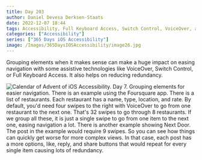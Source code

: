 ```yaml
---
title: Day 203
author: Daniel Devesa Derksen-Staats
date: 2022-12-07 18:44
tags: Accessibility, Full Keyboard Access, Switch Control, VoiceOver, a11y
categories: ["Accessibility"]
series: ["365 Days iOS Accessibility"]
image: /Images/365DaysIOSAccessibility/image26.jpg
---
```


Grouping elements when it makes sense can make a huge impact on easing navigation with some assistive technologies like VoiceOver, Switch Control, or Full Keyboard Access. It also helps on reducing redundancy.

![Calendar of Advent of iOS Accessibility. Day 7. Grouping elements for easier navigation. There is an example using the Foursquare app. There is a list of restaurants. Each restaurant has a name, type, location, and rate. By default, you'd need four swipes to the right with VoiceOver to go from one restaurant to the next one. That's 32 swipes to go through 8 restaurants. If we group all these, it is just a single swipe to go from one item to the next one, easing navigation a lot. There is another example showing Next Door. The post in the example would require 9 swipes. So you can see how things can quickly get worse for more complex views. In that case, each post has a more options, like, reply, and share buttons that would repeat for every single item causing lots of redundancy.](/Images/365DaysIOSAccessibility/image26.jpg)